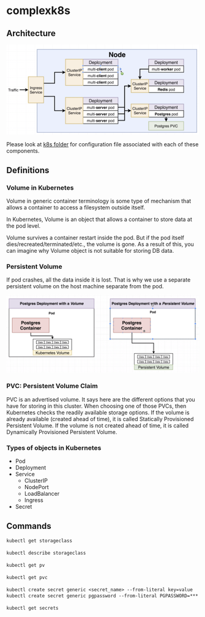 # complexk8s


## Architecture

![alt text](https://github.com/rostams-lyft/complexk8s/blob/master/images/architecture.png)

Please look at [k8s folder](https://github.com/rostams-lyft/complexk8s/tree/master/k8s) for configuration file associated with each of these components.

## Definitions

### Volume in Kubernetes

Volume in generic container terminology is some type of mechanism that allows a container to access a filesystem outside itself.

In Kubernetes, Volume is an object that allows a container to store data at the pod level.

Volume survives a container restart inside the pod. But if the pod itself dies/recreated/terminated/etc., the volume is gone. 
As a result of this, you can imagine why Volume object is not suitable for storing DB data.

###  Persistent Volume

If pod crashes, all the data inside it is lost. That is why we use a separate persistent volume on the host machine separate from the pod.

![alt text](https://github.com/rostams-lyft/complexk8s/blob/master/images/persistent_volume.png)


### PVC: Persistent Volume Claim
PVC is an advertised volume. It says here are the different options that you have for storing in this cluster.
When choosing one of those PVCs, then Kubernetes checks the readily available storage options.
If the volume is already available (created ahead of time), it is called Statically Provisioned Persistent Volume.
If the volume is not created ahead of time, it is called Dynamically Provisioned Persistent Volume.

### Types of objects in Kubernetes

- Pod
- Deployment
- Service
    * ClusterIP
    * NodePort
    * LoadBalancer
    * Ingress
- Secret 


## Commands

```shell script
kubectl get storageclass

kubectl describe storageclass

kubectl get pv

kubectl get pvc

kubectl create secret generic <secret_name> --from-literal key=value
kubectl create secret generic pgpassword --from-literal PGPASSWORD=***

kubectl get secrets
```
